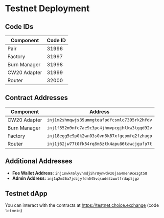 # Testnet Deployment

## Code IDs

| Component      | Code ID |
| -------------- | ------- |
| Pair           | 31996   |
| Factory        | 31997   |
| Burn Manager   | 31998   |
| CW20 Adapter   | 31999   |
| Router         | 32000   |

## Contract Addresses

| Component      | Address                                                           |
| -------------- | ----------------------------------------------------------------- |
| CW20 Adapter   | `inj1m2shmqwjs39ummgteafpdfcsmlc7395rk2hfdv`                        |
| Burn Manager   | `inj1f552m9nfc7ae9c3pc4jhmvpcgjhlkw3tgqd92v`                        |
| Factory        | `inj18egg5e9p0k2wn03s0vn6k87xfgcpmfq2fzhugp`                        |
| Router         | `inj1j62jw77t0fk54rq8m5ztk4apu86tawcjgufp7t`                        |

## Additional Addresses

- **Fee Wallet Address:** `inj1nwk46lyvhmdj5hr8ynwdvz0jaa4men9ce2gt58`
- **Admin Address:** `inj1q2m26a7jdzjyfdn545vqsude3zwwtfrdap5jgz`

## Testnet dApp

You can interact with the contracts at https://testnet.choice.exchange (code `letmein`)
